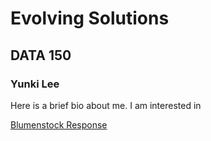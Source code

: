 # Evolving Solutions

## DATA 150

### Yunki Lee

Here is a brief bio about me. I am interested in 

[Blumenstock Response](https://github.com/yunkichristian/work/blob/master/blumenstock.md)
